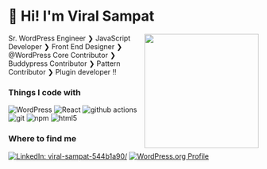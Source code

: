 <h1>👋 Hi! I'm Viral Sampat</h1>
<img align='right' src="https://media.giphy.com/media/M9gbBd9nbDrOTu1Mqx/giphy.gif" width="230">
<p>Sr. WordPress Engineer ❯ JavaScript Developer ❯ Front End Designer ❯ @WordPress Core Contributor ❯ Buddypress Contributor ❯ Pattern Contributor ❯ Plugin developer !!</p>

<h3>Things I code with</h3>

<p>
  <img alt="WordPress" src="https://img.shields.io/badge/Code-WordPress-informational?style=flat&logo=wordpress&logoColor=white&color=2bbc8a" />
  <img alt="React" src="https://img.shields.io/badge/-React-45b8d8?style=flat-square&logo=react&logoColor=white" />
  <img alt="github actions" src="https://img.shields.io/badge/-Github_Actions-2088FF?style=flat-square&logo=github-actions&logoColor=white" />
  <img alt="git" src="https://img.shields.io/badge/-Git-F05032?style=flat-square&logo=git&logoColor=white" />
  <img alt="npm" src="https://img.shields.io/badge/-NPM-CB3837?style=flat-square&logo=npm&logoColor=white" />
  <img alt="html5" src="https://img.shields.io/badge/-HTML5-E34F26?style=flat-square&logo=html5&logoColor=white" />
</p>

<h3>Where to find me</h3>

[![LinkedIn: viral-sampat-544b1a90/](https://img.shields.io/badge/-alvifaisal-blue?style=flat&logo=linkedin&logoColor=white&link=https://www.linkedin.com/in/alvifaisal/)](https://www.linkedin.com/in/viral-sampat-544b1a90/) [![WordPress.org Profile](https://img.shields.io/badge/-WordPress.org-23282d?style=flat&logo=wordpress&logoColor=white&link=https://profiles.wordpress.org/faisal03)](https://profiles.wordpress.org/viralsampat/)
<!--
**viralsampat-multidots/viralsampat-multidots** is a ✨ _special_ ✨ repository because its `README.md` (this file) appears on your GitHub profile.

Here are some ideas to get you started:

- 🔭 I’m currently working on ...
- 🌱 I’m currently learning ...
- 👯 I’m looking to collaborate on ...
- 🤔 I’m looking for help with ...
- 💬 Ask me about ...
- 📫 How to reach me: ...
- 😄 Pronouns: ...
- ⚡ Fun fact: ...
-->
